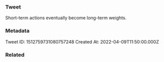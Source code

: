 ### Tweet
Short-term actions eventually become long-term weights.

### Metadata
Tweet ID: 1512759731080757248
Created At: 2022-04-09T11:50:00.000Z

### Related

